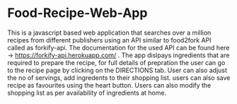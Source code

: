 # Food-Recipe-Web-App
This is a javascript based web application that searches over a million recipes from different publishers using an API similar to food2fork API called as forkify-api. The documentation for the used API can be found here -> https://forkify-api.herokuapp.com/ . The app dislpays ingredients that are required to prepare the recipe, for full details of prepration the user can go to the recipe page by clicking on the DIRECTIONS tab. User can also adjust the no of servings, add ingredents to their shopping list. users can also save recipe as favourites using the heart button. Users can also modify the shopping list as per availability of ingredients at home.
